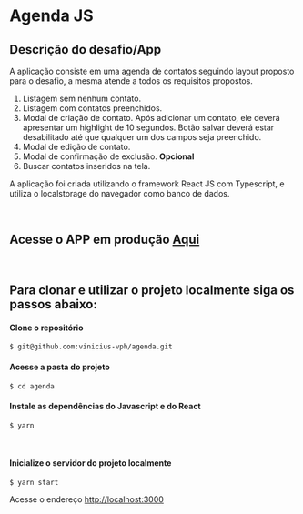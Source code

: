 # Agenda JS

## Descrição do desafio/App
A aplicação consiste em uma agenda de contatos seguindo layout proposto para o desafio, a mesma
atende a todos os requisitos propostos.
1) Listagem sem nenhum contato.
2) Listagem com contatos preenchidos. 
3) Modal de criação de contato.
Após adicionar um contato, ele deverá apresentar um highlight de 10 segundos.
Botão salvar deverá estar desabilitado até que qualquer um dos campos seja preenchido.
4) Modal de edição de contato.
5) Modal de confirmação de exclusão. <b>Opcional</b>
6) Buscar contatos inseridos na tela.

A aplicação foi criada utilizando o framework React JS com Typescript, e utiliza o localstorage do
navegador como banco de dados.

<br>

## Acesse o APP  em produção <a href="https://agenda-pi.vercel.app/">Aqui</a>

<br>

## Para clonar e utilizar o projeto localmente siga os passos abaixo: 

#### Clone o repositório
```
$ git@github.com:vinicius-vph/agenda.git
```

#### Acesse a pasta do projeto
```
$ cd agenda
```

#### Instale as dependências do Javascript e do React  
```
$ yarn
```

<br>

#### Inicialize o servidor do projeto localmente
```
$ yarn start
```
Acesse o endereço  <a href="http://localhost:3000">http://localhost:3000</a>

